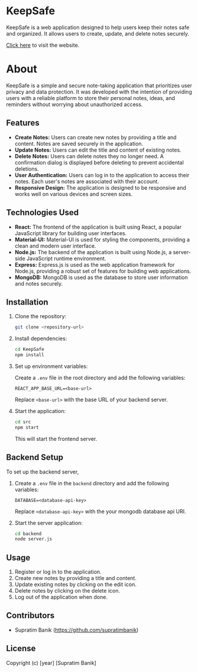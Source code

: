 # KeepSafe

KeepSafe is a web application designed to help users keep their notes safe and organized. It allows users to create, update, and delete notes securely.

[Click here](https://keep-safe-notes.netlify.app) to visit the website.

# About

KeepSafe is a simple and secure note-taking application that prioritizes user privacy and data protection. It was developed with the intention of providing users with a reliable platform to store their personal notes, ideas, and reminders without worrying about unauthorized access.

## Features

- **Create Notes:** Users can create new notes by providing a title and content. Notes are saved securely in the application.
- **Update Notes:** Users can edit the title and content of existing notes.
- **Delete Notes:** Users can delete notes they no longer need. A confirmation dialog is displayed before deleting to prevent accidental deletions.
- **User Authentication:** Users can log in to the application to access their notes. Each user's notes are associated with their account.
- **Responsive Design:** The application is designed to be responsive and works well on various devices and screen sizes.

## Technologies Used

- **React:** The frontend of the application is built using React, a popular JavaScript library for building user interfaces.
- **Material-UI:** Material-UI is used for styling the components, providing a clean and modern user interface.
- **Node.js:** The backend of the application is built using Node.js, a server-side JavaScript runtime environment.
- **Express:** Express.js is used as the web application framework for Node.js, providing a robust set of features for building web applications.
- **MongoDB:** MongoDB is used as the database to store user information and notes securely.

## Installation

1. Clone the repository:

   ```bash
   git clone <repository-url>
   ```

2. Install dependencies:

   ```bash
   cd KeepSafe
   npm install
   ```

3. Set up environment variables:

   Create a `.env` file in the root directory and add the following variables:

   ```
   REACT_APP_BASE_URL=<base-url>
   ```

   Replace `<base-url>` with the base URL of your backend server.

4. Start the application:

   ```bash
   cd src
   npm start
   ```

   This will start the frontend server.

## Backend Setup

To set up the backend server,

1. Create a `.env` file in the `backend` directory and add the following variables:

   ```
   DATABASE=<database-api-key>
   ```

   Replace `<database-api-key>` with the your mongodb database api URI.

2. Start the server application:

   ```bash
   cd backend
   node server.js
   ```

## Usage

1. Register or log in to the application.
2. Create new notes by providing a title and content.
3. Update existing notes by clicking on the edit icon.
4. Delete notes by clicking on the delete icon.
5. Log out of the application when done.

## Contributors

- Supratim Banik (https://github.com/supratimbanik)

## License

Copyright (c) [year] [Supratim Banik]
